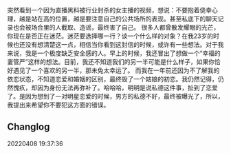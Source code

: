 突然看到一个因为直播黑料被行业封杀的女主播的视频，想说：不要抱着侥幸心理，越是站在高的位置，越是要注意自己的公共场所的表现。甚至私底下的聊天记录也会被场合里的人截取、造谣，最终害了自己。
很多人都曾散发耀眼的光芒，你现在是否正在迷茫。迷茫要选择哪一行？谈一个什么样的对象？在我23岁的时候也还没有想清楚这一点，相信当你看到这封信的时候，或许有一些想法。对于我来说，我是一个极度缺乏安全感的人。早上的时候，我还冒出了想做一个“幸福的妻管严”这样的想法。目前，我还不知道我们的另一半可能是什么样子，如果你恰好遇见了一个喜欢的另一半，那未免太幸运了。
而我在一年前还因为不了解我的依恋状态，不知道恋爱和婚姻的区别，最终毁了一个姑娘的初恋。我仍然记得，仍然愧疚，却因为身份无法再弥补了。哈哈哈，明明是说私德这件事，扯到了恋爱了。是因为想到了一对明星恋爱的时候，男方的私德不好，最终被曝光了，所以，我提出来希望你不要犯这方面的错误。

## Changlog

20220408 19:37:36